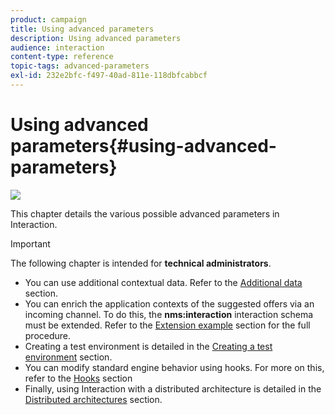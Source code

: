 ```yaml
---
product: campaign
title: Using advanced parameters
description: Using advanced parameters
audience: interaction
content-type: reference
topic-tags: advanced-parameters
exl-id: 232e2bfc-f497-40ad-811e-118dbfcabbcf
---
```

# Using advanced parameters{#using-advanced-parameters}

![](assets/do-not-localize/v7-only.svg)

This chapter details the various possible advanced parameters in Interaction.

>[!IMPORTANT]
>
>The following chapter is intended for **technical administrators**.

* You can use additional contextual data. Refer to the [Additional data](../../interaction/using/additional-data.md) section.
* You can enrich the application contexts of the suggested offers via an incoming channel. To do this, the **nms:interaction** interaction schema must be extended. Refer to the [Extension example](../../interaction/using/extension-example.md) section for the full procedure.
* Creating a test environment is detailed in the [Creating a test environment](../../interaction/using/creating-a-test-environment.md) section.
* You can modify standard engine behavior using hooks. For more on this, refer to the [Hooks](../../interaction/using/hooks.md) section 
* Finally, using Interaction with a distributed architecture is detailed in the [Distributed architectures](../../interaction/using/distributed-architectures.md) section.

